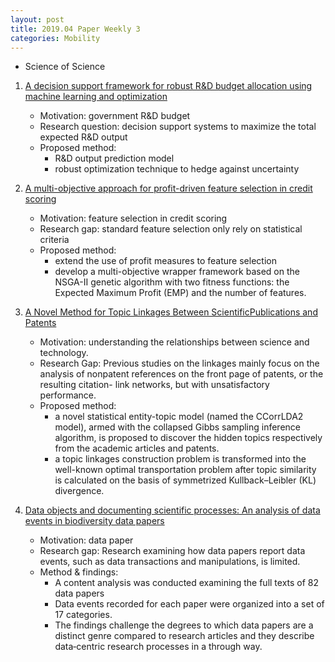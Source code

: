 ```yaml
---
layout: post
title: 2019.04 Paper Weekly 3
categories: Mobility
---
```



- Science of Science

1. [A decision support framework for robust R&D budget allocation using machine learning and optimization](https://www.sciencedirect.com/science/article/pii/S0167923619300569)

    - Motivation: government R&D budget
    - Research question: decision support systems to maximize the total expected R&D output
    - Proposed method:
        - R&D output prediction model
        - robust optimization technique to hedge against uncertainty

2. [A multi-objective approach for profit-driven feature selection in credit scoring](https://www.sciencedirect.com/science/article/pii/S0167923619300570)

    - Motivation: feature selection in credit scoring
    - Research gap: standard feature selection only rely on statistical criteria
    - Proposed method:
        - extend the use of profit measures to feature selection 
        - develop a multi-objective wrapper framework based on the NSGA-II genetic algorithm with two fitness functions: the Expected Maximum Profit (EMP) and the number of features. 

3. [A Novel Method for Topic Linkages Between ScientificPublications and Patents](https://onlinelibrary.wiley.com/doi/full/10.1002/asi.24175)

    - Motivation: understanding the relationships between science and technology.
    - Research Gap: Previous studies on the linkages mainly focus on the analysis of nonpatent references on the front page of patents, or the resulting citation- link networks, but with unsatisfactory performance.
    - Proposed method:
        - a novel statistical entity-topic model (named the CCorrLDA2 model), armed with the collapsed Gibbs sampling inference algorithm, is proposed to discover the hidden topics respectively from the academic articles and patents.
        - a topic linkages construction problem is transformed into the well-known optimal transportation problem after topic similarity is calculated on the basis of symmetrized Kullback–Leibler (KL) divergence.

4. [Data objects and documenting scientific processes: An analysis of data events in biodiversity data papers](https://onlinelibrary.wiley.com/doi/full/10.1002/asi.24226)

    - Motivation: data paper
    - Research gap: Research examining how data papers report data events, such as data transactions and manipulations, is limited.
    - Method & findings: 
        - A content analysis was conducted examining the full texts of 82 data papers
        - Data events recorded for each paper were organized into a set of 17 categories.
        - The findings challenge the degrees to which data papers are a distinct genre compared to research articles and they describe data‐centric research processes in a through way.